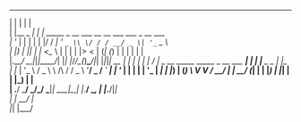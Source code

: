 
  _           _ _                                                  
 | |         | | |                                                 
 | |__  _   _| | | _____ _ __ ___ __  __  ___ ___  _ __ ___        
 | '_ \| | | | | |/ / __| '_ ` _ \\ \/ / / __/ _ \| '_ ` _ \       
 | |_) | |_| | |   <\__ \ | | | | |>  < | (_| (_) | | | | | |      
 |_.__/ \__,_|_|_|\_\___/_| |_| |_/_/\_(_)___\___/|_| |_|_|_|   __ 
                                      | | | |           | |    / _|
  _ __   _____      _____ _ __ ___  __| | | |__  _   _  | |__ | |_ 
 | '_ \ / _ \ \ /\ / / _ \ '__/ _ \/ _` | | '_ \| | | | | '_ \|  _|
 | |_) | (_) \ V  V /  __/ | |  __/ (_| | | |_) | |_| | | |_) | |  
 | .__/ \___/ \_/\_/ \___|_|  \___|\__,_| |_.__/ \__, | |_.__/|_|  
 | |                                              __/ |            
 |_|                                             |___/             
